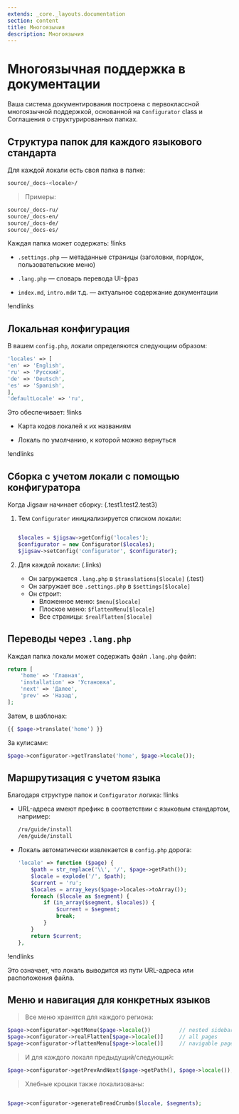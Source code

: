 ```yaml
---
extends: _core._layouts.documentation
section: content
title: Многоязычия
description: Многоязычия
---
```


# Многоязычная поддержка в документации

Ваша система документирования построена с первоклассной многоязычной поддержкой, основанной на `Configurator` class и
Соглашения о структурированных папках.

## Структура папок для каждого языкового стандарта

Для каждой локали есть своя папка в папке:

```bash
source/_docs-<locale>/
```

> Примеры:

```bash
source/_docs-ru/
source/_docs-en/
source/_docs-de/
source/_docs-es/
```

Каждая папка может содержать:
!links

- `.settings.php` — метаданные страницы (заголовки, порядок, пользовательские меню)

- `.lang.php` — словарь перевода UI-фраз

- `index.md`, `intro.md`и т.д. — актуальное содержание документации

!endlinks

## Локальная конфигурация

В вашем `config.php`, локали определяются следующим образом:

```php
'locales' => [
'en' => 'English',
'ru' => 'Русский',
'de' => 'Deutsch',
'es' => 'Spanish',
],
'defaultLocale' => 'ru',
```

Это обеспечивает:
!links

- Карта кодов локалей к их названиям

- Локаль по умолчанию, к которой можно вернуться

!endlinks

## Сборка с учетом локали с помощью конфигуратора

Когда Jigsaw начинает сборку: (.test1.test2.test3)

1. Тем `Configurator` инициализируется списком локали:

    ```php
    
    $locales = $jigsaw->getConfig('locales');
    $configurator = new Configurator($locales);
    $jigsaw->setConfig('configurator', $configurator);
    ```
2. Для каждой локали: (.links)
    - Он загружается `.lang.php` в `$translations[$locale]` (.test)
    - Он загружает все `.settings.php` в `$settings[$locale]`
    - Он строит:
        - Вложенное меню: `$menu[$locale]`
        - Плоское меню: `$flattenMenu[$locale]`
        - Все страницы: `$realFlatten[$locale]`

    
## Переводы через `.lang.php`

Каждая папка локали может содержать файл `.lang.php` файл:

```php
return [
    'home' => 'Главная',
    'installation' => 'Установка',
    'next' => 'Далее',
    'prev' => 'Назад',
];
```

Затем, в шаблонах:

```php
{{ $page->translate('home') }}
```

За кулисами:

```php
$page->configurator->getTranslate('home', $page->locale());
```

## Маршрутизация с учетом языка

Благодаря структуре папок и `Configurator` логика:
!links

- URL-адреса имеют префикс в соответствии с языковым стандартом, например:

    ```bash
    /ru/guide/install
    /en/guide/install
    ```
- Локаль автоматически извлекается в `config.php` дорога:

    ```php
    'locale' => function ($page) {
        $path = str_replace('\\', '/', $page->getPath());
        $locale = explode('/', $path);
        $current = 'ru';
        $locales = array_keys($page->locales->toArray());
        foreach ($locale as $segment) {
            if (in_array($segment, $locales)) {
                $current = $segment;
                break;
            }
        }
        return $current;
    },
    ```

!endlinks

Это означает, что локаль выводится из пути URL-адреса или расположения файла.

## Меню и навигация для конкретных языков

> Все меню хранятся для каждого региона:

```php 
$page->configurator->getMenu($page->locale())         // nested sidebar menu
$page->configurator->realFlatten[$page->locale()]     // all pages
$page->configurator->flattenMenu[$page->locale()]     // navigable pages
```

> И для каждого локаля предыдущий/следующий:

```php 
$page->configurator->getPrevAndNext($page->getPath(), $page->locale());
```
> Хлебные крошки также локализованы:

```php

$page->configurator->generateBreadCrumbs($locale, $segments);
```


